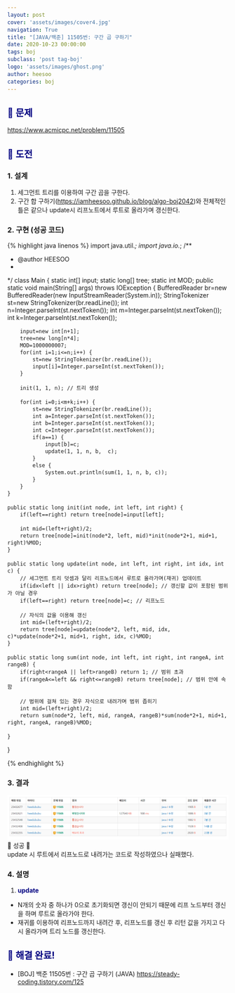 ```yaml
---
layout: post
cover: 'assets/images/cover4.jpg'
navigation: True
title: "[JAVA/백준] 11505번: 구간 곱 구하기"
date: 2020-10-23 00:00:00
tags: boj
subclass: 'post tag-boj'
logo: 'assets/images/ghost.png'
author: heesoo
categories: boj
---
```

## <span style="color:navy">👀 문제</span>
<https://www.acmicpc.net/problem/11505>

## <span style="color:navy">👊 도전</span>

### 1. 설계
1. 세그먼트 트리를 이용하여 구간 곱을 구한다.
2. 구간 합 구하기(<https://iamheesoo.github.io/blog/algo-boj2042>)와 전체적인 틀은 같으나 update시 리프노트에서 루트로 올라가며 갱신한다.

### 2. 구현 (성공 코드)
{% highlight java linenos %}
import java.util.*;
import java.io.*;
/**
 * @author HEESOO
 *
 */
class Main {
	static int[] input;
	static long[] tree;
	static int MOD;
	public static void main(String[] args) throws IOException {
		BufferedReader br=new BufferedReader(new InputStreamReader(System.in));
		StringTokenizer st=new StringTokenizer(br.readLine());
		int n=Integer.parseInt(st.nextToken());
		int m=Integer.parseInt(st.nextToken());
		int k=Integer.parseInt(st.nextToken());
		
		input=new int[n+1];
		tree=new long[n*4];	
		MOD=1000000007;
		for(int i=1;i<=n;i++) {
			st=new StringTokenizer(br.readLine());
			input[i]=Integer.parseInt(st.nextToken());
		}
		
		init(1, 1, n); // 트리 생성
		
		for(int i=0;i<m+k;i++) {
			st=new StringTokenizer(br.readLine());
			int a=Integer.parseInt(st.nextToken());
			int b=Integer.parseInt(st.nextToken());
			int c=Integer.parseInt(st.nextToken());
			if(a==1) {
				input[b]=c;
				update(1, 1, n, b,  c);
			}
			else {
				System.out.println(sum(1, 1, n, b, c));
			}
		}
	}
	
	public static long init(int node, int left, int right) {
		if(left==right) return tree[node]=input[left];		
		
		int mid=(left+right)/2;
		return tree[node]=init(node*2, left, mid)*init(node*2+1, mid+1, right)%MOD;
	}
	
	public static long update(int node, int left, int right, int idx, int c) {
		// 세그먼트 트리 덧셈과 달리 리프노드에서 루트로 올라가며(재귀) 업데이트
		if(idx<left || idx>right) return tree[node]; // 갱신할 값이 포함된 범위가 아닐 경우	
		if(left==right) return tree[node]=c; // 리프노드
		
		// 자식의 값을 이용해 갱신
		int mid=(left+right)/2;
		return tree[node]=update(node*2, left, mid, idx, c)*update(node*2+1, mid+1, right, idx, c)%MOD;
	}
	
	public static long sum(int node, int left, int right, int rangeA, int rangeB) {
		if(right<rangeA || left>rangeB) return 1; // 범위 초과
		if(rangeA<=left && right<=rangeB) return tree[node]; // 범위 안에 속함
		
		// 범위에 걸쳐 있는 경우 자식으로 내려가며 범위 좁히기
		int mid=(left+right)/2;
		return sum(node*2, left, mid, rangeA, rangeB)*sum(node*2+1, mid+1, right, rangeA, rangeB)%MOD;
		
	}
	
}


{% endhighlight %}

### 3. 결과
![실행결과](./assets/images/201023_1.PNG)
🤟 성공 🤟  
update 시 루트에서 리프노드로 내려가는 코드로 작성하였으나 실패했다.

### 4. 설명
1. **<span style="color:navy">update</span>**  
- N개의 숫자 중 하나가 0으로 초기화되면 갱신이 안되기 때문에 리프 노드부터 갱신을 하며 루트로 올라가야 한다.
- 재귀를 이용하여 리프노드까지 내려간 후, 리프노드를 갱신 후 리턴 값을 가지고 다시 올라가며 트리 노드를 갱신한다.


## <span style="color:navy">👏 해결 완료!</span>
- [BOJ] 백준 11505번 : 구간 곱 구하기 (JAVA) <https://steady-coding.tistory.com/125>